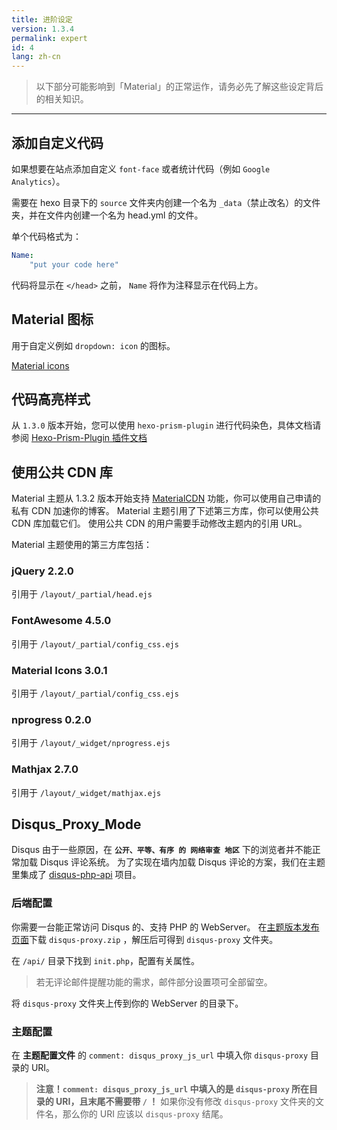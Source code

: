 ```yaml
---
title: 进阶设定
version: 1.3.4
permalink: expert
id: 4
lang: zh-cn
---
```


> 以下部分可能影响到「Material」的正常运作，请务必先了解这些设定背后的相关知识。

-----

## 添加自定义代码

如果想要在站点添加自定义 `font-face` 或者统计代码（例如 `Google Analytics`）。

需要在 hexo 目录下的 `source` 文件夹内创建一个名为 `_data`（禁止改名）的文件夹，并在文件内创建一个名为 head.yml 的文件。

单个代码格式为：

```yml
Name:
	"put your code here"
```

代码将显示在 `</head>` 之前，
`Name` 将作为注释显示在代码上方。

## Material 图标

用于自定义例如 `dropdown: icon` 的图标。

[Material icons](https://material.io/icons/)

## 代码高亮样式

从 `1.3.0` 版本开始，您可以使用 `hexo-prism-plugin` 进行代码染色，具体文档请参阅 [Hexo-Prism-Plugin 插件文档](https://github.com/ele828/hexo-prism-plugin)

## 使用公共 CDN 库

Material 主题从 1.3.2 版本开始支持 [MaterialCDN](/services/#MaterialCDN) 功能，你可以使用自己申请的私有 CDN 加速你的博客。
Material 主题引用了下述第三方库，你可以使用公共 CDN 库加载它们。
使用公共 CDN 的用户需要手动修改主题内的引用 URL。

Material 主题使用的第三方库包括：

###  jQuery 2.2.0

引用于 `/layout/_partial/head.ejs`

### FontAwesome 4.5.0

引用于 `/layout/_partial/config_css.ejs`

### Material Icons 3.0.1

引用于 `/layout/_partial/config_css.ejs`

### nprogress 0.2.0

引用于 `/layout/_widget/nprogress.ejs`

### Mathjax 2.7.0

引用于 `/layout/_widget/mathjax.ejs`

## Disqus_Proxy_Mode

Disqus 由于一些原因，在 **`公开、平等、有序 的 网络审查 地区`** 下的浏览者并不能正常加载 Disqus 评论系统。
为了实现在墙内加载 Disqus 评论的方案，我们在主题里集成了 [disqus-php-api](https://github.com/fooleap/disqus-php-api) 项目。

### 后端配置

你需要一台能正常访问 Disqus 的、支持 PHP 的 WebServer。
在[主题版本发布页面](https://github.com/viosey/hexo-theme-material/releases)下载 `disqus-proxy.zip` ，解压后可得到 `disqus-proxy` 文件夹。

在 `/api/` 目录下找到 `init.php`，配置有关属性。

> 若无评论邮件提醒功能的需求，邮件部分设置项可全部留空。

将 `disqus-proxy` 文件夹上传到你的 WebServer 的目录下。

### 主题配置

在 **主题配置文件** 的 `comment: disqus_proxy_js_url` 中填入你 `disqus-proxy` 目录的 URI。

> **注意！`comment: disqus_proxy_js_url` 中填入的是 `disqus-proxy` 所在目录的 URI，且末尾不需要带 `/` ！**
> 如果你没有修改 `disqus-proxy` 文件夹的文件名，那么你的 URI 应该以 `disqus-proxy` 结尾。
